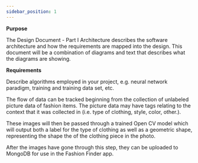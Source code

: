 ```yaml
---
sidebar_position: 1
---
```


**Purpose**

The Design Document - Part I Architecture describes the software architecture and how the requirements are mapped into the design. This document will be a combination of diagrams and text that describes what the diagrams are showing.

**Requirements**


Describe algorithms employed in your project, e.g. neural network paradigm, training and training data set, etc.

The flow of data can be tracked beginning from the collection of unlabeled picture data of fashion items. The picture data may have tags relating to the context that it was collected in (i.e. type of clothing, style, color, other.).

These images will then be passed through a trained Open CV model which will output both a label for the type of clothing as well as a geometric shape, representing the shape the of the clothing piece in the photo.

After the images have gone through this step, they can be uploaded to MongoDB for use in the Fashion Finder app.
